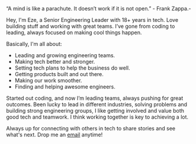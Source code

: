 “A mind is like a parachute. It doesn’t work if it is not open.” - Frank Zappa.-

Hey, I'm Eze, a Senior Engineering Leader with 18+ years in tech. Love building stuff and working with great teams. I’ve gone from coding to leading, always focused on making cool things happen.

Basically, I'm all about:
- Leading and growing engineering teams.
- Making tech better and stronger.
- Setting tech plans to help the business do well.
- Getting products built and out there.
- Making our work smoother.
- Finding and helping awesome engineers.

Started out coding, and now I’m leading teams, always pushing for great outcomes. Been lucky to lead in different industries, solving problems and building strong engineering groups, I like getting involved and value both good tech and teamwork. I think working together is key to achieving a lot.

Always up for connecting with others in tech to share stories and see what's next. Drop me an [email](e@maraschio.com) anytime!
